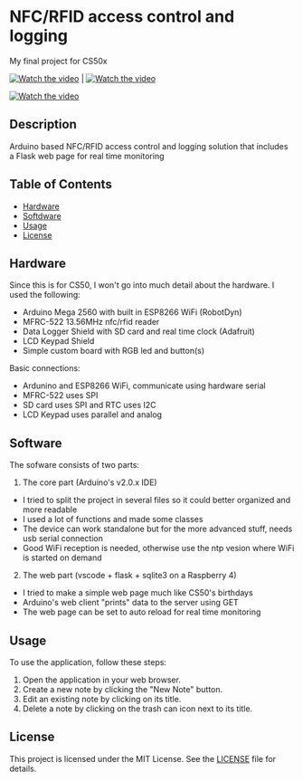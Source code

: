 # NFC/RFID access control and logging
My final project for CS50x

[![Watch the video](https://i9.ytimg.com/vi_webp/by-YmVJW6ls/mq2.webp?sqp=CLiC1Z8G-oaymwEmCMACELQB8quKqQMa8AEB-AH-CYAC0AWKAgwIABABGD4gZShbMA8=&rs=AOn4CLC7iRjJqomXbnA3zXJ-Fc8w7q1nrg)](https://youtu.be/by-YmVJW6ls) | [![Watch the video](https://i9.ytimg.com/vi_webp/nelEj20rjT4/mq3.webp?sqp=CJCH1Z8G-oaymwEmCMACELQB8quKqQMa8AEB-AH-CYAC0AWKAgwIABABGE8gZShjMA8=&rs=AOn4CLDt7CYyAsUxJf053sL9CiGFFmJYTA)](https://youtu.be/nelEj20rjT4)

[![Watch the video](https://i9.ytimg.com/vi_webp/aY_QvsBsoKk/mq3.webp?sqp=CLyJ1Z8G-oaymwEmCMACELQB8quKqQMa8AEB-AH-CYAC0AWKAgwIABABGBMgVSh_MA8=&rs=AOn4CLBhz_-eMkHvKqV4PrpWS_SdvyDj5A)](https://youtu.be/aY_QvsBsoKk)


<!-- ![screenshot.png](screenshot.png) -->

## Description

Arduino based NFC/RFID access control and logging solution
that includes a Flask web page for real time monitoring

## Table of Contents

- [Hardware](#hardware)
- [Softdware](#software)
- [Usage](#usage)
- [License](#license)

## Hardware
Since this is for CS50, I won't go into much detail about the hardware.
I used the following:

- Arduino Mega 2560 with built in ESP8266 WiFi (RobotDyn)
- MFRC-522 13.56MHz nfc/rfid reader
- Data Logger Shield with SD card and real time clock (Adafruit)
- LCD Keypad Shield
- Simple custom board with RGB led and button(s)

Basic connections:
- Ardunino and ESP8266 WiFi, communicate using hardware serial
- MFRC-522 uses SPI
- SD card uses SPI and RTC uses I2C
- LCD Keypad uses parallel and analog

## Software

The sofware consists of two parts:
1. The core part (Arduino's v2.0.x IDE) 
- I tried to split the project in several files so it could better organized and more readable
- I used a lot of functions and made some classes
- The device can work standalone but for the more advanced stuff, needs usb serial connection
- Good WiFi reception is needed, otherwise use the ntp vesion where WiFi is started on demand

2. The web part (vscode + flask + sqlite3 on a Raspberry 4)
- I tried to make a simple web page much like CS50's birthdays
- Arduino's web client "prints" data to the server using GET
- The web page can be set to auto reload for real time monitoring

## Usage

To use the application, follow these steps:

1. Open the application in your web browser.
2. Create a new note by clicking the "New Note" button.
3. Edit an existing note by clicking on its title.
4. Delete a note by clicking on the trash can icon next to its title.

## License

This project is licensed under the MIT License. See the [LICENSE](LICENSE) file for details.
